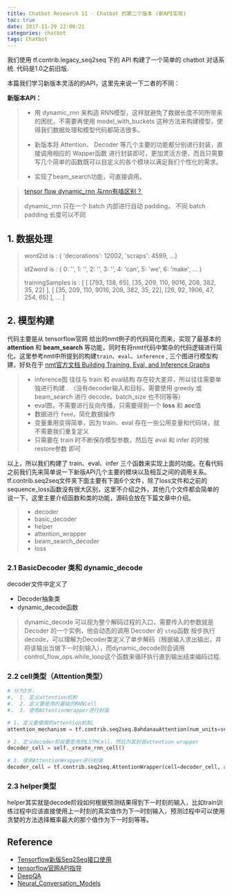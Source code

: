 ```yaml
---
title: Chatbot Research 11 - Chatbot 的第二个版本 (新API实现)
toc: true
date: 2017-11-29 22:00:21
categories: chatbot
tags: Chatbot
---
```


<!-- 2018 -->

我们使用 tf.contrib.legacy_seq2seq 下的 API 构建了一个简单的 chatbot 对话系统. 代码是1.0之前旧版.

本篇我们学习新版本灵活的的API，这里先来说一下二者的不同：

<!-- more -->

**新版本API：**

> - 用 dynamic\_rnn 来构造 RNN模型，这样就避免了数据长度不同所带来的困扰，不需要再使用 model\_with\_buckets 这种方法来构建模型，使得我们数据处理和模型代码都简洁很多。
> 
> - 新版本将 Attention、 Decoder 等几个主要的功能都分别进行封装，直接调用相应的 Wapper函数 进行封装即可，更加灵活方便，而且只需要写几个简单的函数既可以自定义的各个模块以满足我们个性化的需求。
>
>
> - 实现了beam_search功能，可直接调用。

> [tensor flow dynamic_rnn 与rnn有啥区别？](https://www.zhihu.com/question/52200883)
>
> dynamic_rnn 只在一个 batch 内部进行自动 padding， 不同 batch padding 长度可以不同

## 1. 数据处理

>  word2id is :  { 'decorations': 12002, 'scraps': 4599, ...}
> 
> id2word is :  { 0: '<pad>', 1: '<go>', 2: '<eos>', 3: '<unknown>', 4: 'can', 5: 'we', 6: 'make', ... }
> 
> trainingSamples is :
>  [
>     [ [793, 138, 65], [35, 209, 110, 9016, 208, 382, 35, 22] ],
>     [ [35, 209, 110, 9016, 208, 382, 35, 22], [26, 92, 1906, 47, 254, 65] ],
>     ...
>  ]

## 2. 模型构建

代码主要是从 tensorflow官网 给出的nmt例子的代码简化而来，实现了最基本的 **attention** 和 **beam_search** 等功能，同时有将nmt代码中繁杂的代码逻辑进行简化。这里参考nmt中所提到的构建`train`、`eval`、`inference` , 三个图进行模型构建，好处在于 [nmt官方文档 Building Training, Eval, and Inference Graphs ](https://github.com/tensorflow/nmt#building-training-eval-and-inference-graphs)

> - inference图 往往与 train 和 eval结构 存在较大差异，所以往往需要单独进行构建
>.   （没有decoder输入和目标，需要使用 greedy 或 beam_search 进行 decode，batch_size 也不同等等）
> - eval图，不需要进行反向传播，只需要得到一个 **loss** 和 **acc**值
> - 数据进行 `feed`，简化数据操作
> - 变量重用变得简单，因为 train、eval 存在一些公用变量和代码块，就不需要我们重复定义
> - 只需要在 train 时不断保存模型参数，然后在 eval 和 infer 的时候 restore参数 即可

以上，所以我们构建了 train、eval、infer 三个函数来实现上面的功能。在看代码之前我们先来简单说一下新版API几个主要的模块以及相互之间的调用关系。tf.contrib.seq2seq文件夹下面主要有下面6个文件，除了loss文件和之前的sequence_loss函数没有很大区别，这里不介绍之外，其他几个文件都会简单的说一下，这里主要介绍函数和类的功能，源码会放在下篇文章中介绍。

> - decoder
> - basic_decoder
> - helper
> - attention_wrapper
> - beam_search_decoder
> - loss

### 2.1 BasicDecoder 类和 dynamic_decode

decoder文件中定义了

- Decoder抽象类
- dynamic_decode函数

> dynamic_decode 可以视为整个解码过程的入口，需要传入的参数就是 Decoder 的一个实例，他会动态的调用 Decoder 的 `step`函数 按步执行 decode，可以理解为Decoder类定义了单步解码（根据输入求出输出，并将该输出当做下一时刻输入），而dynamic_decode则会调用control_flow_ops.while_loop这个函数来循环执行直到输出<eos>结束编码过程.

### 2.2 cell类型（Attention类型）

```py
# 分为3步，
#.  1. 定义attention机制
#.  2. 定义要是用的基础的RNNCell
#.  3. 使用AttentionWrapper进行封装

# 1. 定义要使用的attention机制。
attention_mechanism = tf.contrib.seq2seq.BahdanauAttention(num_units=self.rnn_size, memory=encoder_outputs, memory_sequence_length=encoder_inputs_length)

# 2. 定义decoder阶段要是用的LSTMCell，然后为其封装attention wrapper
decoder_cell = self._create_rnn_cell()

# 3. 使用AttentionWrapper进行封装
decoder_cell = tf.contrib.seq2seq.AttentionWrapper(cell=decoder_cell, attention_mechanism=attention_mechanism, attention_layer_size=self.rnn_size, name='Attention_Wrapper')
```

### 2.3 helper类型

helper其实就是decode阶段如何根据预测结果得到下一时刻的输入，比如train训练过程中应该直接使用上一时刻的真实值作为下一时刻输入，预测过程中可以使用贪婪的方法选择概率最大的那个值作为下一时刻等等。

## Reference

- [Tensorflow新版Seq2Seq接口使用](https://blog.csdn.net/thriving_fcl/article/details/74165062)
- [tensorflow官网API指导](https://www.tensorflow.org/api_docs/python/tf/contrib/legacy_seq2seq)
- [DeepQA](https://github.com/Conchylicultor/DeepQA#chatbot)
- [Neural\_Conversation\_Models](https://github.com/pbhatia243/Neural_Conversation_Models)

